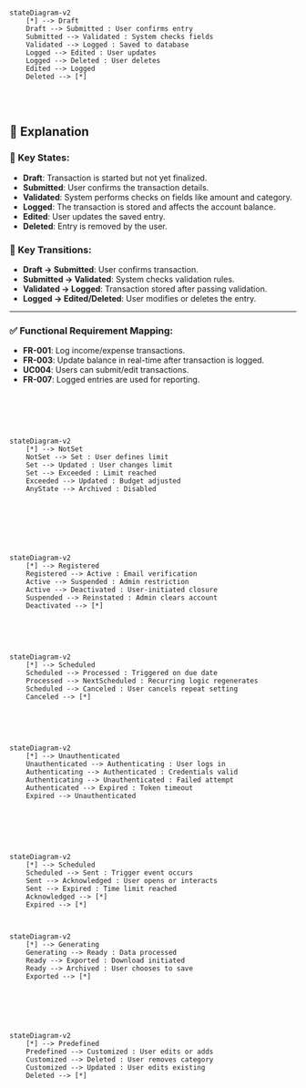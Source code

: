 
```mermaid

stateDiagram-v2
    [*] --> Draft
    Draft --> Submitted : User confirms entry
    Submitted --> Validated : System checks fields
    Validated --> Logged : Saved to database
    Logged --> Edited : User updates
    Logged --> Deleted : User deletes
    Edited --> Logged
    Deleted --> [*]

```
<br>
<br>

## 🧠 Explanation

### 🔑 Key States:

- **Draft**: Transaction is started but not yet finalized.  
- **Submitted**: User confirms the transaction details.  
- **Validated**: System performs checks on fields like amount and category.  
- **Logged**: The transaction is stored and affects the account balance.  
- **Edited**: User updates the saved entry.  
- **Deleted**: Entry is removed by the user.  

### 🔄 Key Transitions:

- **Draft → Submitted**: User confirms transaction.  
- **Submitted → Validated**: System checks validation rules.  
- **Validated → Logged**: Transaction stored after passing validation.  
- **Logged → Edited/Deleted**: User modifies or deletes the entry.  

---

### ✅ Functional Requirement Mapping:

- **FR-001**: Log income/expense transactions.  
- **FR-003**: Update balance in real-time after transaction is logged.  
- **UC004**: Users can submit/edit transactions.  
- **FR-007**: Logged entries are used for reporting.  

<br>
<br>
<br>

```mermaid

stateDiagram-v2
    [*] --> NotSet
    NotSet --> Set : User defines limit
    Set --> Updated : User changes limit
    Set --> Exceeded : Limit reached
    Exceeded --> Updated : Budget adjusted
    AnyState --> Archived : Disabled


```

<br>
<br>
<br>

```mermaid

stateDiagram-v2
    [*] --> Registered
    Registered --> Active : Email verification
    Active --> Suspended : Admin restriction
    Active --> Deactivated : User-initiated closure
    Suspended --> Reinstated : Admin clears account
    Deactivated --> [*]

```

<br>
<br>

```mermaid

stateDiagram-v2
    [*] --> Scheduled
    Scheduled --> Processed : Triggered on due date
    Processed --> NextScheduled : Recurring logic regenerates
    Scheduled --> Canceled : User cancels repeat setting
    Canceled --> [*]

```


<br>
<br>

```mermaid

stateDiagram-v2
    [*] --> Unauthenticated
    Unauthenticated --> Authenticating : User logs in
    Authenticating --> Authenticated : Credentials valid
    Authenticating --> Unauthenticated : Failed attempt
    Authenticated --> Expired : Token timeout
    Expired --> Unauthenticated

```

<br>
<br>
<br>


```mermaid

stateDiagram-v2
    [*] --> Scheduled
    Scheduled --> Sent : Trigger event occurs
    Sent --> Acknowledged : User opens or interacts
    Sent --> Expired : Time limit reached
    Acknowledged --> [*]
    Expired --> [*]


```


```mermaid

stateDiagram-v2
    [*] --> Generating
    Generating --> Ready : Data processed
    Ready --> Exported : Download initiated
    Ready --> Archived : User chooses to save
    Exported --> [*]


```


<br>
<br>

```mermaid

stateDiagram-v2
    [*] --> Predefined
    Predefined --> Customized : User edits or adds
    Customized --> Deleted : User removes category
    Customized --> Updated : User edits existing
    Deleted --> [*]

```
